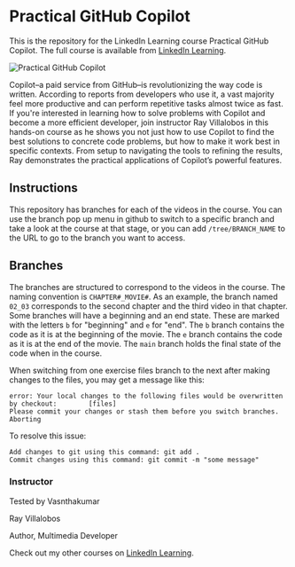 # Practical GitHub Copilot
This is the repository for the LinkedIn Learning course Practical GitHub Copilot. The full course is available from [LinkedIn Learning][lil-course-url].

![Practical GitHub Copilot][lil-thumbnail-url] 

Copilot–a paid service from GitHub–is revolutionizing the way code is written. According to reports from developers who use it, a vast majority feel more productive and can perform repetitive tasks almost twice as fast. If you're interested in learning how to solve problems with Copilot and become a more efficient developer, join instructor Ray Villalobos in this hands-on course as he shows you not just how to use Copilot to find the best solutions to concrete code problems, but how to make it work best in specific contexts. From setup to navigating the tools to refining the results, Ray demonstrates the practical applications of Copilot’s powerful features.

## Instructions
This repository has branches for each of the videos in the course. You can use the branch pop up menu in github to switch to a specific branch and take a look at the course at that stage, or you can add `/tree/BRANCH_NAME` to the URL to go to the branch you want to access.

## Branches
The branches are structured to correspond to the videos in the course. The naming convention is `CHAPTER#_MOVIE#`. As an example, the branch named `02_03` corresponds to the second chapter and the third video in that chapter. 
Some branches will have a beginning and an end state. These are marked with the letters `b` for "beginning" and `e` for "end". The `b` branch contains the code as it is at the beginning of the movie. The `e` branch contains the code as it is at the end of the movie. The `main` branch holds the final state of the code when in the course.

When switching from one exercise files branch to the next after making changes to the files, you may get a message like this:

    error: Your local changes to the following files would be overwritten by checkout:        [files]
    Please commit your changes or stash them before you switch branches.
    Aborting

To resolve this issue:
	
    Add changes to git using this command: git add .
	Commit changes using this command: git commit -m "some message"


### Instructor

Tested by Vasnthakumar

Ray Villalobos 
                            
Author, Multimedia Developer

                            

Check out my other courses on [LinkedIn Learning](https://www.linkedin.com/learning/instructors/ray-villalobos).

[lil-course-url]: https://www.linkedin.com/learning/practical-github-copilot?dApp=59033956&leis=LAA
[lil-thumbnail-url]: https://media.licdn.com/dms/image/D560DAQEVYkOcM5jKsQ/learning-public-crop_288_512/0/1686860280439?e=2147483647&v=beta&t=OQFBTMq5-PXArFGiBAIus3OK_EPIP1pKho5jLCXHJiI
